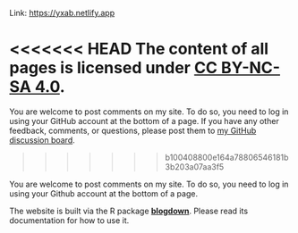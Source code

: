 Link: https://yxab.netlify.app

<<<<<<< HEAD
 The content of all pages is licensed under [CC BY-NC-SA 4.0](http://creativecommons.org/licenses/by-nc-sa/4.0/).
=======
You are welcome to post comments on my site. To do so, you need to log in using your GitHub account at the bottom of a page. If you have any other feedback, comments, or questions, please post them to [my GitHub discussion board](https://github.com/yihui/yihui.org/discussions).
>>>>>>> b100408800e164a78806546181b3b203a07aa3f5

You are welcome to post comments on my site. To do so, you need to log in using your Github account at the bottom of a page. 

The website is built via the R package [**blogdown**](https://github.com/rstudio/blogdown). Please read its documentation for how to use it.

